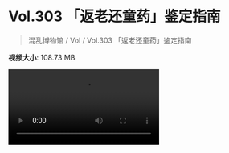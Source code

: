 # Vol.303 「返老还童药」鉴定指南

> 混乱博物馆 / Vol / Vol.303 「返老还童药」鉴定指南

**视频大小**: 108.73 MB

<div class="video"><video src="https://file.hsyhx.top/archive/303.mp4" controls preload>🤔 您的浏览器不支持 video 标签</video></div>